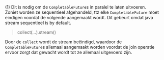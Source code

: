 (1)  Dit is nodig om de `CompletableFuture`s in paralel te laten uitvoeren.
Zoniet worden ze sequentieel afgehandeld, ttz elke `CompletableFuture` moet eindigen voordat de volgende aangemaakt wordt.
Dit gebeurt omdat java stream sequentieel is by default.
> collect(...).stream()

Door de `collect` wordt de stream beëindigd, waardoor de `CompletableFuture`s allemaal aangemaakt worden voordat de join operatie ervoor zorgt dat gewacht wordt tot ze allemaal uitgevoerd zijn.